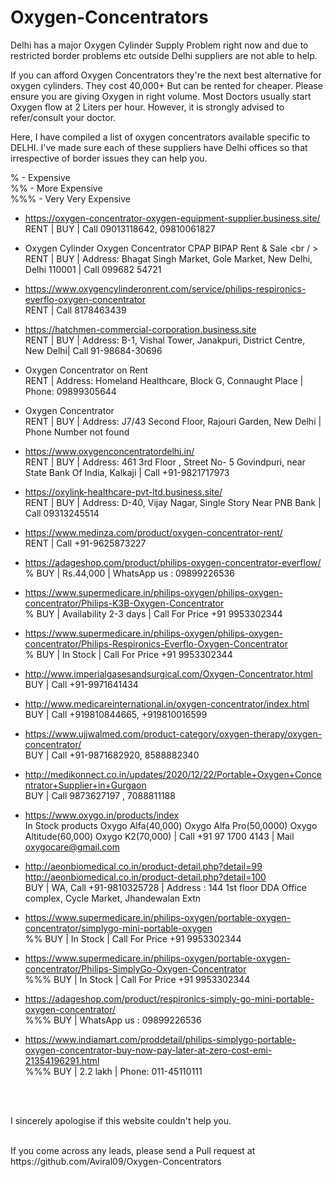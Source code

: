 # Oxygen-Concentrators

Delhi has a major Oxygen Cylinder Supply Problem right now and due to restricted border problems etc outside Delhi suppliers are not able to help.

If you can afford Oxygen Concentrators they're the next best alternative for oxygen cylinders. They cost 40,000+ But can be rented for cheaper. Please ensure you are giving Oxygen in right volume. Most Doctors usually start Oxygen flow at 2 Liters per hour. However, it is strongly advised to refer/consult your doctor.

Here, I have compiled a list of oxygen concentrators available specific to DELHI. I've made sure each of these suppliers have Delhi offices so that irrespective of border issues they can help you.

% - Expensive <br />
%% - More Expensive <br />
%%% - Very Very Expensive <br />

* https://oxygen-concentrator-oxygen-equipment-supplier.business.site/ <br/>
RENT | BUY | Call 09013118642, 09810061827

* Oxygen Cylinder Oxygen Concentrator CPAP BIPAP Rent & Sale <br / >
RENT | BUY | Address: Bhagat Singh Market, Gole Market, New Delhi, Delhi 110001 | Call 099682 54721

* https://www.oxygencylinderonrent.com/service/philips-respironics-everflo-oxygen-concentrator <br />
RENT | Call 8178463439 

* https://hatchmen-commercial-corporation.business.site <br/>
RENT | BUY | Address: B-1, Vishal Tower, Janakpuri, District Centre, New Delhi| Call 91-98684-30696

* Oxygen Concentrator on Rent <br />
RENT | Address: Homeland Healthcare, Block G, Connaught Place | Phone: 09899305644

* Oxygen Concentrator <br/>
RENT | BUY | Address: J7/43 Second Floor, Rajouri Garden, New Delhi | Phone Number not found

* https://www.oxygenconcentratordelhi.in/ <br/>
RENT | BUY | Address: 461 3rd Floor , Street No- 5 Govindpuri, near State Bank Of India, Kalkaji | Call +91-9821717973

* https://oxylink-healthcare-pvt-ltd.business.site/ <br />
RENT | BUY | Address: D-40, Vijay Nagar, Single Story Near PNB Bank | Call 09313245514

* https://www.medinza.com/product/oxygen-concentrator-rent/ <br />
RENT | Call +91-9625873227

* https://adageshop.com/product/philips-oxygen-concentrator-everflow/ <br/>
% BUY | Rs.44,000 | WhatsApp us : 09899226536

* https://www.supermedicare.in/philips-oxygen/philips-oxygen-concentrator/Philips-K3B-Oxygen-Concentrator <br/>
% BUY | Availability 2-3 days | Call For Price +91 9953302344

* https://www.supermedicare.in/philips-oxygen/philips-oxygen-concentrator/Philips-Respironics-Everflo-Oxygen-Concentrator <br/>
% BUY | In Stock | Call For Price +91 9953302344

* http://www.imperialgasesandsurgical.com/Oxygen-Concentrator.html <br />
BUY | Call  +91-9971641434

* http://www.medicareinternational.in/oxygen-concentrator/index.html <br />
BUY | Call +919810844665, +919810016599 

* https://www.ujjwalmed.com/product-category/oxygen-therapy/oxygen-concentrator/ <br/>
BUY | Call +91-9871682920, 8588882340

* http://medikonnect.co.in/updates/2020/12/22/Portable+Oxygen+Concentrator+Supplier+in+Gurgaon <br/>
BUY | Call 9873627197 , 7088811188

* https://www.oxygo.in/products/index <br />
In Stock products Oxygo Alfa(40,000) Oxygo Alfa Pro(50,0000) Oxygo Altitude(60,000) Oxygo K2(70,000) | Call +91 97 1700 4143 | Mail oxygocare@gmail.com

* http://aeonbiomedical.co.in/product-detail.php?detail=99 <br /> 
http://aeonbiomedical.co.in/product-detail.php?detail=100 <br />
BUY | WA, Call +91-9810325728 | Address : 144 1st floor DDA Office complex, Cycle Market, Jhandewalan Extn

* https://www.supermedicare.in/philips-oxygen/portable-oxygen-concentrator/simplygo-mini-portable-oxygen <br />
%% BUY | In Stock | Call For Price +91 9953302344

* https://www.supermedicare.in/philips-oxygen/portable-oxygen-concentrator/Philips-SimplyGo-Oxygen-Concentrator <br />
%%% BUY | In Stock | Call For Price +91 9953302344

* https://adageshop.com/product/respironics-simply-go-mini-portable-oxygen-concentrator/ <br/>
%%% BUY | WhatsApp us : 09899226536

* https://www.indiamart.com/proddetail/philips-simplygo-portable-oxygen-concentrator-buy-now-pay-later-at-zero-cost-emi-21354196291.html <br />
%%% BUY | 2.2 lakh | Phone: 011-45110111 

<br/> <br />

I sincerely apologise if this website couldn't help you.

<br/>
If you come across any leads, please send a Pull request at https://github.com/Aviral09/Oxygen-Concentrators
